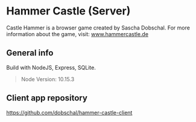 # Hammer Castle (Server)

Castle Hammer is a browser game created by Sascha Dobschal.
For more information about the game, visit: www.hammercastle.de

 
## General info

Build with NodeJS, Express, SQLite.

> Node Version: 10.15.3

## Client app repository 
https://github.com/dobschal/hammer-castle-client
